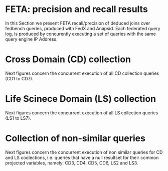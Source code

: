 # FETA: precision and recall results

In this Section we present FETA recall/precision of deduced joins over fedbench queries, produced with FedX and Anapsid.
Each federated query log, is produced by concurently executing a set of queries with the same query engine IP Address.

# Cross Domain (CD) collection

Next figures concern the concurrent execution of all CD collection queries (CD1 to CD7).


# Life Scinece Domain (LS) collection

Next figures concern the concurrent execution of all LS collection queries (LS1 to LS7).


# Collection of non-similar queries

Next figures concern the concurrent execution of non similar queries for CD and LS coolections, i.e. queries that have a null resultset for their common projected variables, namely: CD3, CD4, CD5, CD6, LS2 and LS3.
